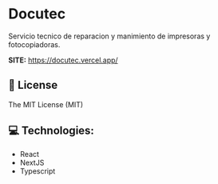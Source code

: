 # Docutec
Servicio tecnico de reparacion y manimiento de impresoras y fotocopiadoras.

**SITE:** https://docutec.vercel.app/

## 🧾 License 
The MIT License (MIT)

## 💻 Technologies:
* React
* NextJS
* Typescript
